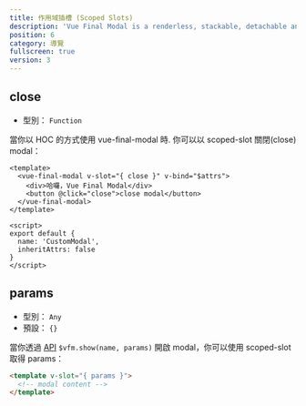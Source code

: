 ```yaml
---
title: 作用域插槽 (Scoped Slots)
description: 'Vue Final Modal is a renderless, stackable, detachable and lightweight modal component.'
position: 6
category: 導覽
fullscreen: true
version: 3
---
```


## close

- 型別： `Function`

當你以 HOC 的方式使用 vue-final-modal 時. 你可以以 scoped-slot 關閉(close) modal：

```vue
<template>
  <vue-final-modal v-slot="{ close }" v-bind="$attrs">
    <div>哈囉，Vue Final Modal</div>
    <button @click="close">close modal</button>
  </vue-final-modal>
</template>

<script>
export default {
  name: 'CustomModal',
  inheritAttrs: false
}
</script>
```

## params

- 型別： `Any`
- 預設： `{}`

當你透過 [API](/zh-Hant/api) `$vfm.show(name, params)` 開啟 modal，你可以使用 scoped-slot 取得 params：

```html
<template v-slot="{ params }">
  <!-- modal content -->
</template>
```
